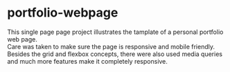 # portfolio-webpage
This single page page project illustrates the tamplate of a personal portfolio web page. <br> Care was taken to make sure the page is responsive and mobile friendly.<br>Besides the grid and flexbox concepts, there were also used media queries and much more features make it completely responsive.
